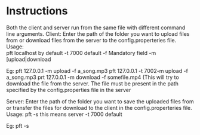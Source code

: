 # Instructions
Both the client and server run from the same file with different command line arguments.
Client:
      Enter the path of the folder you want to upload files from or download files from the server to the  config.properteries file.
      Usage:  
        pft 
         <server> localhost by default
        -t <port> 7000 default
        -f <filePath> Mandatory field
        -m <mode> [upload|download

Eg: pft 127.0.0.1 -m upload -f a_song.mp3
    pft 127.0.0.1 -t 7002-m upload -f a_song.mp3
    prt 127.0.0.1 -m download -f somefile.mp4 (This will try to download the file from the server. The file must be present in the path
    specified by the config.properties file in the server

Server: 
      Enter the path of the folder you want to save the uploaded files from or transfer the files for download to the client in the
      config.properteries file.
      Usage:
      pft
      -s this means server
      -t <port> 7000 default
    
  Eg: pft -s
      
